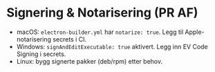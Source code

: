 # Signering & Notarisering (PR AF)
- macOS: `electron-builder.yml` har `notarize: true`. Legg til Apple-notarisering secrets i CI.
- Windows: `signAndEditExecutable: true` aktivert. Legg inn EV Code Signing i secrets.
- Linux: bygg signerte pakker (deb/rpm) etter behov.
